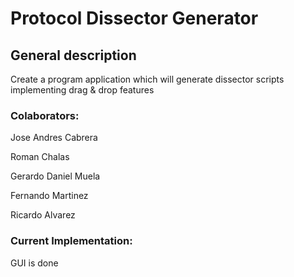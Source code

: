 # Protocol Dissector Generator


## General description
Create a program application which will generate dissector scripts implementing drag & drop features

### Colaborators:
Jose Andres Cabrera

Roman Chalas

Gerardo Daniel Muela

Fernando Martinez

Ricardo Alvarez

### Current Implementation:

GUI is done
